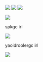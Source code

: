 ![](https://graphic.neocities.org/hhdot16.gif) ![](https://media1.tenor.com/m/xNUcwlD4FdEAAAAd/gojo-satoru.gif) ![](https://graphic.neocities.org/hhdot07.gif) 

  ![](https://cdn.discordapp.com/attachments/754805640332836894/1201583538387042324/Untitled212_20240129184346.png?ex=65ca58df&is=65b7e3df&hm=7ece5eccc6e05a37d7c719b3d9c4a7239791173e3ef2f3e11753436044f82568&) 

 spkgc irl 

 
 ![](https://i.pinimg.com/564x/f6/52/b5/f652b5e9868fe40f51a7b1c66b2df5da.jpg) 

 yaoidroolergc irl

 ![](https://i.pinimg.com/564x/37/13/16/371316f873671bbd656245e42cd6de79.jpg)
